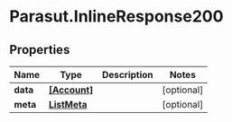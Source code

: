 # Parasut.InlineResponse200

## Properties
Name | Type | Description | Notes
------------ | ------------- | ------------- | -------------
**data** | [**[Account]**](Account.md) |  | [optional] 
**meta** | [**ListMeta**](ListMeta.md) |  | [optional] 


